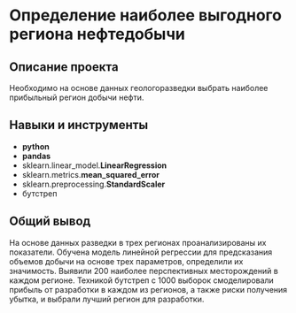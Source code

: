 # Определение наиболее выгодного региона нефтедобычи
  
## Описание проекта

Необходимо на основе данных геологоразведки выбрать наиболее прибыльный регион добычи нефти.

## Навыки и инструменты

- **python**
- **pandas**
- sklearn.linear_model.**LinearRegression**
- sklearn.metrics.**mean_squared_error**
- sklearn.preprocessing.**StandardScaler**
- бутстреп

## Общий вывод

На основе данных разведки в трех регионах проанализированы их показатели. Обучена модель линейной регрессии для предсказания объемов добычи на основе трех параметров, определили их значимость. Выявили 200 наиболее перспективных месторождений в каждом регионе. Техникой бутстреп с 1000 выборок смоделировали прибыль от разработки в каждом из регионов, а также риски получения убытка, и выбрали лучший регион для разработки. 
